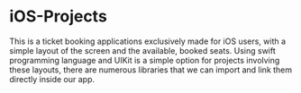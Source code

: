 # iOS-Projects

This is a ticket booking applications exclusively made for iOS users, with a simple layout of the screen and the available, booked seats. Using swift programming language and UIKit is a simple option for projects involving these layouts, there are numerous libraries that we can import and link them directly inside our app. 

